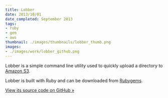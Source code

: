 ```yaml
---
title: Lobber
date: 2013/10/01
date_completed: September 2013
tags:
- ruby
- gem
- aws
thumbnail: ./images/thumbnails/lobber_thumb.png
images:
- ./images/work/lobber_github.png
---
```


Lobber is a simple command line utility used to quickly upload a directory to [Amazon S3](http://aws.amazon.com/s3/).

Lobber is built with Ruby and can be downloaded from [Rubygems](http://rubygems.org/gems/lobber).

[View its source code on GitHub &raquo;](http://github.com/mdb/lobber)
